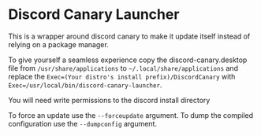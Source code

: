 # Discord Canary Launcher
This is a wrapper around discord canary to make it update itself instead of relying on a package manager.

To give yourself a seamless experience copy the discord-canary.desktop file from `/usr/share/applications` to `~/.local/share/applications` and replace the `Exec=(Your distro's install prefix)/DiscordCanary` with `Exec=/usr/local/bin/discord-canary-launcher`.

You will need write permissions to the discord install directory

To force an update use the `--forceupdate` argument.
To dump the compiled configuration use the `--dumpconfig` argument.
